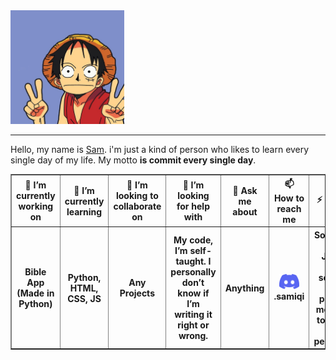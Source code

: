 <img src="images/luffy.jpg" width="182" height="182">
<hr>
<p>Hello, my name is <u>Sam</u>. i'm just a kind of person who likes to learn every single day of my life. My motto <b>is commit every single day</b>.</p>

<!-- **samsideup/samsideup** is a ✨ _special_ ✨ repository because its `README.md` (this file) appears on your GitHub profile. -->
<!-- Here are some ideas to get you started: -->

<table border="1">
  <thead>
    <th><b>🔭 I’m currently working on</b></th>
    <th><b>🌱 I’m currently learning</b></th>
    <th><b>👯 I’m looking to collaborate on</b></th>
    <th><b>🤔 I’m looking for help with</b></th>
    <th><b>💬 Ask me about</b></th>
    <th><b>📫 How to reach me</b></th>
    <th><b>⚡ Fun fact</b></th>
  </thead>
  
  <tbody>
    <th><b>Bible App (Made in Python)</b></th>
    <th><b>Python, HTML, CSS, JS</b></th>
    <th><b>Any Projects</b></th>
    <th><b>My code, I’m self-taught. I personally don’t know if I’m writing it right or wrong.</b></th>
    <th><b>Anything</th></b>
    <th><img src="images/discord.png" width="32"><b>.samiqi<b></th>
    <th><b>Sometimes i get Jealous when someone out-progress me (i have to change that personally)</b></th>
  </tbody>
</table>
